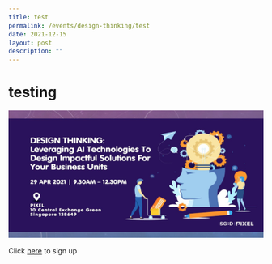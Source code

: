```yaml
---
title: test
permalink: /events/design-thinking/test
date: 2021-12-15
layout: post
description: ""
---
```

# testing
![Alt text for image on Isomer site](/images/alumni/LeveragingAITech.JPG)

Click [here](https://imda-pixel.sg/event/236) to sign up
